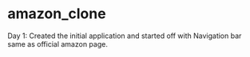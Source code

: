 # amazon_clone

Day 1: Created the initial application and started off with Navigation bar same as official amazon page. 

